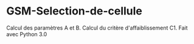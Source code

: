 # GSM-Selection-de-cellule

Calcul des paramètres A et B.
Calcul du critère d'affaiblissement C1.
Fait avec Python 3.0
